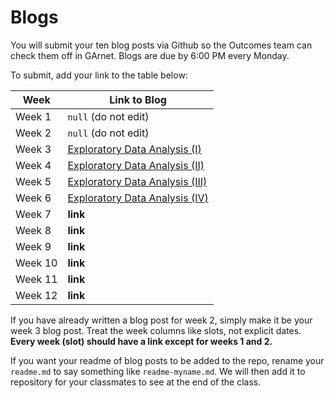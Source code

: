 # Blogs

You will submit your ten blog posts via Github so the Outcomes team can check them off in GArnet. Blogs are due by 6:00 PM every Monday.

To submit, add your link to the table below:

| Week          | Link to Blog 				 	|
| ------------- | ------------------------------|
| Week 1        | `null` (do not edit)			|
| Week 2        | `null` (do not edit)			|
| Week 3        | [Exploratory Data Analysis (I)](https://ailuropoda1864.github.io/portfolio/blog/2017/07/01/eda-i/) |
| Week 4        | [Exploratory Data Analysis (II)](https://ailuropoda1864.github.io/portfolio/blog/2017/07/08/eda-ii/) |
| Week 5        | [Exploratory Data Analysis (III)](https://ailuropoda1864.github.io/portfolio/blog/2017/07/15/eda-iii/) |
| Week 6        | [Exploratory Data Analysis (IV)](https://ailuropoda1864.github.io/portfolio/blog/2017/07/22/eda-iv/) |
| Week 7        | **link**						|	
| Week 8        | **link**						|
| Week 9        | **link**						|
| Week 10       | **link**						|
| Week 11       | **link**						|
| Week 12       | **link**						|

If you have already written a blog post for week 2, simply make it be your week 3 blog post. Treat the week columns like slots, not explicit dates. **Every week (slot) should have a link except for weeks 1 and 2.**

If you want your readme of blog posts to be added to the repo, rename your `readme.md` to say something like `readme-myname.md`. We will then add it to repository for your classmates to see at the end of the class.
